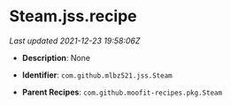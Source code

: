 # Steam.jss.recipe

_Last updated 2021-12-23 19:58:06Z_

- **Description**: None

- **Identifier**: `com.github.mlbz521.jss.Steam`

- **Parent Recipes**: `com.github.moofit-recipes.pkg.Steam`